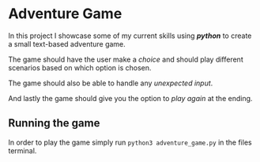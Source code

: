 # Adventure Game

In this project I showcase some of my current skills using **_python_** to create a small text-based adventure game.

The game should have the user make a _choice_ and should play different scenarios based on which option is chosen. 

The game should also be able to handle any _unexpected input_.

And lastly the game should give you the option to _play again_ at the ending.

## Running the game
In order to play the game simply run `python3 adventure_game.py` in the files terminal. 
